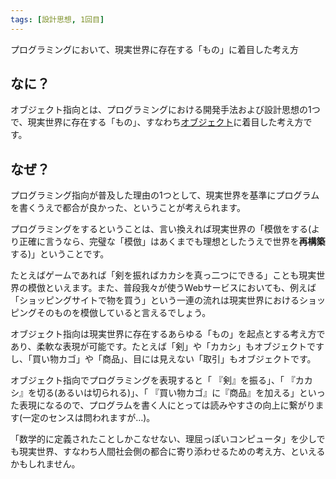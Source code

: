 ```yaml
---
tags: [設計思想, 1回目]
---
```


プログラミングにおいて、現実世界に存在する「もの」に着目した考え方

## なに？

オブジェクト指向とは、プログラミングにおける開発手法および設計思想の1つで、現実世界に存在する「もの」、すなわち[オブジェクト](/docs/索引/MNO/Object)に着目した考え方です。

## なぜ？

プログラミング指向が普及した理由の1つとして、現実世界を基準にプログラムを書くうえで都合が良かった、ということが考えられます。

プログラミングをするということは、言い換えれば現実世界の「模倣をする(より正確に言うなら、完璧な「模倣」はあくまでも理想としたうえで世界を**再構築**する)」ということです。

たとえばゲームであれば「剣を振ればカカシを真っ二つにできる」ことも現実世界の模倣といえます。また、普段我々が使うWebサービスにおいても、例えば「ショッピングサイトで物を買う」という一連の流れは現実世界におけるショッピングそのものを模倣していると言えるでしょう。

オブジェクト指向は現実世界に存在するあらゆる「もの」を起点とする考え方であり、柔軟な表現が可能です。たとえば「剣」や「カカシ」もオブジェクトですし、「買い物カゴ」や「商品」、目には見えない「取引」もオブジェクトです。

オブジェクト指向でプログラミングを表現すると「 『剣』を振る」、「 『カカシ』を切る(あるいは切られる)」、「 『買い物カゴ』に『商品』を加える」といった表現になるので、プログラムを書く人にとっては読みやすさの向上に繋がります(一定のセンスは問われますが…)。

「数学的に定義されたことしかこなせない、理屈っぽいコンピュータ」を少しでも現実世界、すなわち人間社会側の都合に寄り添わせるための考え方、といえるかもしれません。
